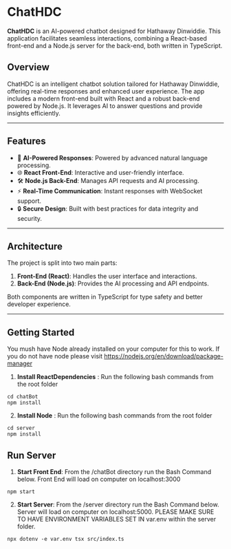 # ChatHDC

**ChatHDC** is an AI-powered chatbot designed for Hathaway Dinwiddie. This application facilitates seamless interactions, combining a React-based front-end and a Node.js server for the back-end, both written in TypeScript.

## Overview

ChatHDC is an intelligent chatbot solution tailored for Hathaway Dinwiddie, offering real-time responses and enhanced user experience. The app includes a modern front-end built with React and a robust back-end powered by Node.js. It leverages AI to answer questions and provide insights efficiently.

---

## Features

- 🧠 **AI-Powered Responses**: Powered by advanced natural language processing.
- 🌐 **React Front-End**: Interactive and user-friendly interface.
- 🛠️ **Node.js Back-End**: Manages API requests and AI processing.
- ⚡ **Real-Time Communication**: Instant responses with WebSocket support.
- 🔒 **Secure Design**: Built with best practices for data integrity and security.

---

## Architecture

The project is split into two main parts:
1. **Front-End (React)**: Handles the user interface and interactions.
2. **Back-End (Node.js)**: Provides the AI processing and API endpoints.

Both components are written in TypeScript for type safety and better developer experience.

---

## Getting Started

You mush have Node already installed on your computer for this to work. If you do not have node please visit https://nodejs.org/en/download/package-manager

1. **Install ReactDependencies** : Run the following bash commands from the root folder
```
cd chatBot
npm install
```
2. **Install Node** : Run the following bash commands from the root folder
```
cd server
npm install
```

## Run Server
1. **Start Front End**: From the /chatBot directory run the Bash Command below. Front End will load on computer on localhost:3000
```
npm start
```
2. **Start Server**: From the /server directory run the Bash Command below. Server will load on computer on localhost:5000.
PLEASE MAKE SURE TO HAVE ENVIRONMENT VARIABLES SET IN var.env within the server folder.
```
npx dotenv -e var.env tsx src/index.ts
```
